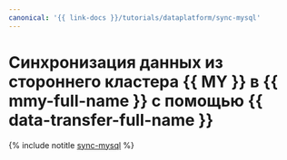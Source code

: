 ```yaml
---
canonical: '{{ link-docs }}/tutorials/dataplatform/sync-mysql'
---
```


# Синхронизация данных из стороннего кластера {{ MY }} в {{ mmy-full-name }} с помощью {{ data-transfer-full-name }}


{% include notitle [sync-mysql](../../_tutorials/dataplatform/sync-mysql.md) %}
